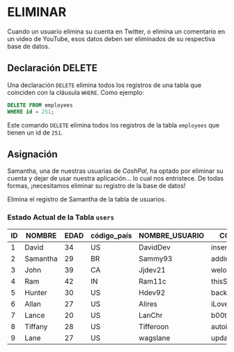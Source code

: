 # ELIMINAR

Cuando un usuario elimina su cuenta en Twitter, o elimina un comentario en un video de YouTube, esos datos deben ser eliminados de su respectiva base de datos.

## Declaración DELETE

Una declaración `DELETE` elimina todos los registros de una tabla que coinciden con la cláusula `WHERE`. Como ejemplo:

```sql
DELETE FROM employees
WHERE id = 251;
```

Este comando `DELETE` elimina todos los registros de la tabla `employees` que tienen un id de `251`.

## Asignación

Samantha, una de nuestras usuarias de *CashPal*, ha optado por eliminar su cuenta y dejar de usar nuestra aplicación... lo cual nos entristece. De todas formas, ¡necesitamos eliminar su registro de la base de datos!

Elimina el registro de Samantha de la tabla de usuarios.

### Estado Actual de la Tabla `users`

| ID | NOMBRE   | EDAD | código_país | NOMBRE_USUARIO | CONTRASEÑA       | es_admin |
|----|----------|------|-------------|----------------|------------------|----------|
| 1  | David    | 34   | US          | DavidDev       | insertPractice   | 0        |
| 2  | Samantha | 29   | BR          | Sammy93        | addingRecords!   | 0        |
| 3  | John     | 39   | CA          | Jjdev21        | welovebootdev    | 0        |
| 4  | Ram      | 42   | IN          | Ram11c         | thisSQLcourserocks | 0      |
| 5  | Hunter   | 30   | US          | Hdev92         | backendDev       | 0        |
| 6  | Allan    | 27   | US          | Alires         | iLoveB00tdev     | 1        |
| 7  | Lance    | 20   | US          | LanChr         | b00tdevisbest    | 0        |
| 8  | Tiffany  | 28   | US          | Tifferoon      | autoincrement    | 1        |
| 9  | Lane     | 27   | US          | wagslane       | update_me        | 0        |
